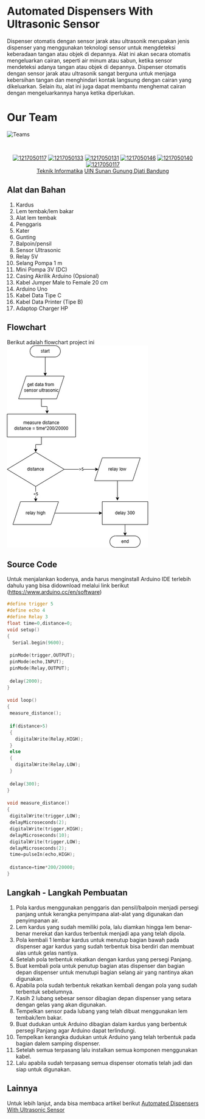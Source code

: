 # Automated Dispensers With Ultrasonic Sensor
Dispenser otomatis dengan sensor jarak atau ultrasonik merupakan jenis dispenser yang menggunakan teknologi sensor untuk mengdeteksi keberadaan tangan atau objek di depannya. Alat ini akan secara otomatis mengeluarkan cairan, seperti air minum atau sabun, ketika sensor mendeteksi adanya tangan atau objek di depannya. Dispenser otomatis dengan sensor jarak atau ultrasonik sangat berguna untuk menjaga kebersihan tangan dan menghindari kontak langsung dengan cairan yang dikeluarkan. Selain itu, alat ini juga dapat membantu menghemat cairan dengan mengeluarkannya hanya ketika diperlukan.

# Our Team
![Teams](https://img.shields.io/badge/Our%20Team-Team%203-blue)
<div align='center'>

<br>

[![1217050117](https://img.shields.io/badge/117-Ray%20Ramadita-blue)](https://github.com/RayRama) 
  [![1217050133](https://img.shields.io/badge/133-Silvia%20Nurrobianti-blue)](https://github.com/) [![1217050131](https://img.shields.io/badge/131-Sami%20Irhamnillah-blue)](https://github.com/) [![1217050146](https://img.shields.io/badge/146-Yuda%20Ristian%20A-blue)](https://github.com/) [![1217050140](https://img.shields.io/badge/140-Wiki%20Nurrohman-blue)](https://github.com/) [![1217050117](https://img.shields.io/badge/100-Muhammad%20Nuzul%20Rizka-blue)](https://github.com/)
  <br> [Teknik Informatika](http://if.uinsgd.ac.id/) [UIN Sunan Gunung Djati Bandung](https://uinsgd.ac.id/) 

</div>

## Alat dan Bahan
1. Kardus
2. Lem tembak/lem bakar
3. Alat lem tembak
4. Penggaris
5. Kater
6. Gunting
7. Balpoin/pensil
8. Sensor Ultrasonic
9. Relay 5V
10. Selang Pompa 1 m
11. Mini Pompa 3V (DC)
12. Casing Akrilik Arduino (Opsional)
13. Kabel Jumper Male to Female 20 cm
14. Arduino Uno
15. Kabel Data Tipe C
16. Kabel Data Printer (Tipe B)
17. Adaptop Charger HP

## Flowchart 
Berikut adalah flowchart project ini
<br>![Flowchart_assets](assets/flowchart.jpg)

## Source Code
Untuk menjalankan kodenya, anda harus menginstall Arduino IDE terlebih dahulu yang bisa didownload melalui link berikut (https://www.arduino.cc/en/software)
```ino
#define trigger 5
#define echo 4
#define Relay 3
float time=0,distance=0;
void setup()
{
  Serial.begin(9600);

 pinMode(trigger,OUTPUT);
 pinMode(echo,INPUT);
 pinMode(Relay,OUTPUT);

 delay(2000);
}

void loop()
{
 measure_distance();

 if(distance>5)
 {
   digitalWrite(Relay,HIGH);
 }
 else
 {
   digitalWrite(Relay,LOW);
 }

 delay(300);
}

void measure_distance()
{
 digitalWrite(trigger,LOW);
 delayMicroseconds(2);
 digitalWrite(trigger,HIGH);
 delayMicroseconds(10);
 digitalWrite(trigger,LOW);
 delayMicroseconds(2);
 time=pulseIn(echo,HIGH);

 distance=time*200/20000;
}
```
## Langkah - Langkah Pembuatan
1. Pola kardus menggunakan penggaris dan pensil/balpoin menjadi persegi panjang untuk kerangka penyimpana alat-alat yang digunakan dan penyimpanan air.
2. Lem kardus yang sudah memiliki pola, lalu diamkan hingga lem benar-benar merekat dan kardus terbentuk menjadi apa yang telah dipola.
3. Pola kembali 1 lembar kardus untuk menutup bagian bawah pada dispenser agar kardus yang sudah terbentuk bisa berdiri dan membuat alas untuk gelas nantiya.
4. Setelah pola terbentuk rekatkan dengan kardus yang persegi Panjang.
5. Buat kembali pola untuk penutup bagian atas dispenser dan bagian depan dispenser untuk menutupi bagian selang air yang nantinya akan digunakan.
6. Apabila pola sudah terbentuk rekatkan kembali dengan pola yang sudah terbentuk sebelumnya.
7. Kasih 2 lubang sebesar sensor dibagian depan dispenser yang setara dengan gelas yang akan digunakan.
8. Tempelkan sensor pada lubang yang telah dibuat menggunakan lem tembak/lem bakar.
9. Buat dudukan untuk Arduino dibagian dalam kardus yang berbentuk persegi Panjang agar Arduino dapat terlindungi.
10. Tempelkan kerangka dudukan untuk Arduino yang telah terbentuk pada bagian dalem samping dispenser.
11. Setelah semua terpasang lalu instalkan semua komponen menggunakan kabel.
12. Lalu apabila sudah terpasang semua dispenser otomatis telah jadi dan siap untuk digunakan.

## Lainnya
Untuk lebih lanjut, anda bisa membaca artikel berikut [Automated Dispensers With Ultrasonic Sensor](https://medium.com/@silvianurrobianti/automated-dispensers-with-ultrasonic-sensor-7eb52714f260)
